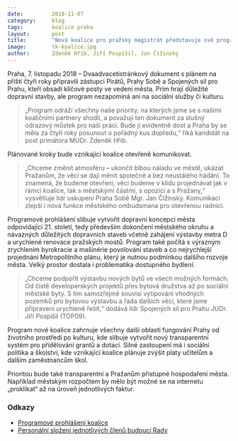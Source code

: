 ```yaml
---
date:         2018-11-07
category:     blog
tags:         koalice praha
layout:       post
title:        "Nová koalice pro pražský magistrát představuje své programové prohlášení. Dominuje doprava a dostupné bydlení v metropoli"
image:        tk-koalice.jpg
author:       Zdeněk Hřib, Jiří Pospíšil, Jan Čižinský
---
```


Praha, 7. listopadu 2018 – Dvaadvacetistránkový dokument s plánem na příští čtyři roky připravili zástupci Pirátů, Prahy Sobě a Spojených sil pro Prahu, kteří obsadí klíčové posty ve vedení města. Prim hrají důležité dopravní stavby, ale program nezapomíná ani na sociální služby či kulturu.

> „Program odráží všechny naše priority, na kterých jsme se s našimi koaličními partnery shodli, a považuji ten dokument za slušný odrazový můstek pro naši práci. Bude jí evidentně dost a Praha by se měla za čtyři roky posunout o pořádný kus dopředu,“ říká kandidát na post primátora MUDr. Zdeněk Hřib.

Plánované kroky bude vznikající koalice otevřeně komunikovat. 

> „Chceme změnit atmosféru – ukončit blbou náladu ve městě, ukázat Pražanům, že věci se dají měnit společně a bez neustálého hádání. To znamená, že budeme otevření, věci budeme v klidu projednávat jak v rámci koalice, tak s městskými částmi, s opozicí a s Pražany,“ vysvětluje lídr uskupení Praha Sobě Mgr. Jan Čižinský. Komunikaci zlepší i nová funkce městského ombudsmana pro otevřenou radnici.

Programové prohlášení slibuje vytvořit dopravní koncepci města odpovídající 21. století, tedy především dokončení městského okruhu a návazných důležitých dopravních staveb včetně zahájení výstavby metra D a urychlené renovace pražských mostů. Program také počítá s výrazným zrychlením byrokracie a mašinérie povolování staveb a co nejrychlejší projednání Metropolitního plánu, který je nutnou podmínkou dalšího rozvoje města. Velký prostor dostala i problematika dostupného bydlení.

> „Chceme podpořit výstavbu nových bytů ve všech možných formách. Od čistě developerských projektů přes bytová družstva až po sociální městské byty. S tím samozřejmě souvisí vytipování vhodných pozemků pro bytovou výstavbu a řada dalších věcí, které jsme připraveni urychleně řešit,“ dodává lídr Spojených sil pro Prahu JUDr. Jiří Pospíšil (TOP09).

Program nové koalice zahrnuje všechny další oblasti fungování Prahy od životního prostředí po kulturu, kde slibuje vytvořit nový transparentní systém pro přidělování grantů a dotací. Silné zastoupení má i sociální politika a školství, kde vznikající koalice plánuje zvýšit platy učitelům a dalším zaměstnancům škol.

Prioritou bude také transparentní a Pražanům přístupné hospodaření města. Například městským rozpočtem by mělo být možné se na internetu „proklikat“ až na úroveň jednotlivých faktur. 

### Odkazy

* [Programové prohlášení koalice](https://a.pirati.cz/praha/pdf/programove-prohlaseni.pdf)
* [Personální složení jednotlivých členů budoucí Rady](https://a.pirati.cz/praha/pdf/personalni-slozeni-nove-rady.pdf)
